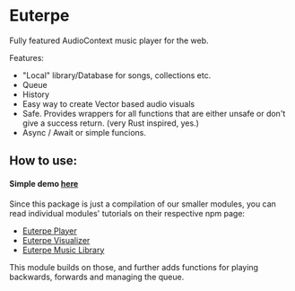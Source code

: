 # Euterpe

Fully featured AudioContext music player for the web.

Features:
 - "Local" library/Database for songs, collections etc.
 - Queue
 - History
 - Easy way to create Vector based audio visuals
 - Safe. Provides wrappers for all functions that are either unsafe or don't give a success return. (very Rust inspired, yes.)
 - Async / Await or simple funcions.

## How to use:

#### Simple demo [here](https://github.com/euterpe-js/euterpe-source/tree/master/packages/euterpe-web-test)

Since this package is just a compilation of our smaller modules, you can read individual modules' tutorials on their respective npm page:
 - [Euterpe Player](https://www.npmjs.com/package/@euterpe.js/player)
 - [Euterpe Visualizer](https://www.npmjs.com/package/@euterpe.js/visualizer)
 - [Euterpe Music Library](https://www.npmjs.com/package/@euterpe.js/music-library)

This module builds on those, and further adds functions for playing backwards, forwards and managing the queue.